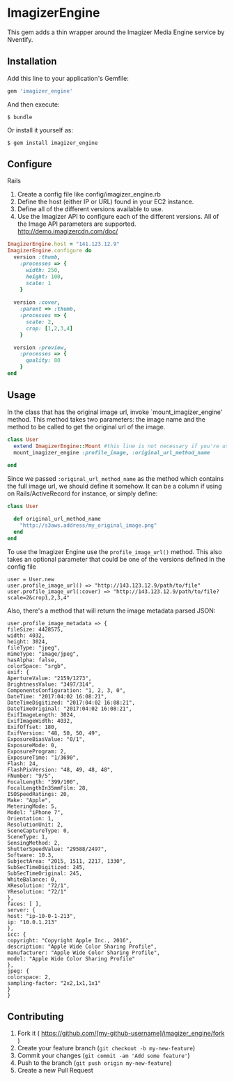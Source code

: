 # ImagizerEngine

This gem adds a thin wrapper around the Imagizer Media Engine service by Nventify. 

## Installation

Add this line to your application's Gemfile:

```ruby
gem 'imagizer_engine'
```

And then execute:

    $ bundle

Or install it yourself as:

    $ gem install imagizer_engine

## Configure

Rails

1. Create a config file like config/imagizer_engine.rb 
2. Define the host (either IP or URL) found in your EC2 instance.
3. Define all of the different versions available to use.
4. Use the Imagizer API to configure each of the different versions. All of the Image API parameters are supported. http://demo.imagizercdn.com/doc/
```ruby
ImagizerEngine.host = "141.123.12.9"
ImagizerEngine.configure do
  version :thumb, 
    :processes => {
      width: 250,
      height: 100,
      scale: 1
    }
  
  version :cover, 
    :parent => :thumb,
    :processes => {
      scale: 2,
      crop: [1,2,3,4]
    }

  version :preview,
    :processes => {
      quality: 80
    }
end
```

## Usage

In the class that has the original image url, invoke `mount_imagizer_engine' method. This method takes two parameters: the image name and the method to be called to get the original url of the image.

```ruby
class User
  extend ImagizerEngine::Mount #this line is not necessary if you're using Rails with ActiveRecord 
  mount_imagizer_engine :profile_image, :original_url_method_name
  
end
```
Since we passed `:original_url_method_name` as the method which contains the full image url, we should define it somehow. It can be a column if using on Rails/ActiveRecord for instance, or simply define:

```ruby
class User

  def original_url_method_name
    "http://s3aws.address/my_original_image.png"
  end
end
```

To use the Imagizer Engine use the `profile_image_url()` method. This also takes an optional parameter that could be one of the versions defined in the config file

```
user = User.new
user.profile_image_url() => "http://143.123.12.9/path/to/file"
user.profile_image_url(:cover) => "http://143.123.12.9/path/to/file?scale=2&crop1,2,3,4"

```
Also, there's a method that will return the image metadata parsed JSON: 
```
user.profile_image_metadata => {
fileSize: 4428575,
width: 4032,
height: 3024,
fileType: "jpeg",
mimeType: "image/jpeg",
hasAlpha: false,
colorSpace: "srgb",
exif: {
ApertureValue: "2159/1273",
BrightnessValue: "3497/314",
ComponentsConfiguration: "1, 2, 3, 0",
DateTime: "2017:04:02 16:08:21",
DateTimeDigitized: "2017:04:02 16:08:21",
DateTimeOriginal: "2017:04:02 16:08:21",
ExifImageLength: 3024,
ExifImageWidth: 4032,
ExifOffset: 180,
ExifVersion: "48, 50, 50, 49",
ExposureBiasValue: "0/1",
ExposureMode: 0,
ExposureProgram: 2,
ExposureTime: "1/3690",
Flash: 24,
FlashPixVersion: "48, 49, 48, 48",
FNumber: "9/5",
FocalLength: "399/100",
FocalLengthIn35mmFilm: 28,
ISOSpeedRatings: 20,
Make: "Apple",
MeteringMode: 5,
Model: "iPhone 7",
Orientation: 1,
ResolutionUnit: 2,
SceneCaptureType: 0,
SceneType: 1,
SensingMethod: 2,
ShutterSpeedValue: "29588/2497",
Software: 10.3,
SubjectArea: "2015, 1511, 2217, 1330",
SubSecTimeDigitized: 245,
SubSecTimeOriginal: 245,
WhiteBalance: 0,
XResolution: "72/1",
YResolution: "72/1"
},
faces: [ ],
server: {
host: "ip-10-0-1-213",
ip: "10.0.1.213"
},
icc: {
copyright: "Copyright Apple Inc., 2016",
description: "Apple Wide Color Sharing Profile",
manufacturer: "Apple Wide Color Sharing Profile",
model: "Apple Wide Color Sharing Profile"
},
jpeg: {
colorspace: 2,
sampling-factor: "2x2,1x1,1x1"
}
}
```

## Contributing

1. Fork it ( https://github.com/[my-github-username]/imagizer_engine/fork )
2. Create your feature branch (`git checkout -b my-new-feature`)
3. Commit your changes (`git commit -am 'Add some feature'`)
4. Push to the branch (`git push origin my-new-feature`)
5. Create a new Pull Request
